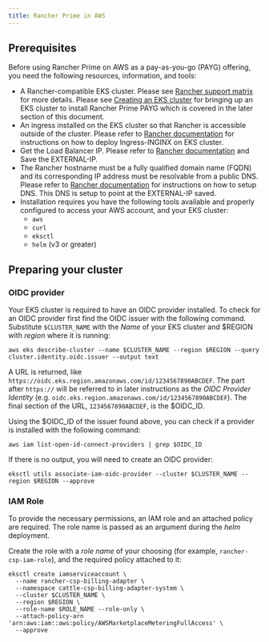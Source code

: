 ```yaml
---
title: Rancher Prime in AWS
---
```


## Prerequisites

Before using Rancher Prime on AWS as a pay-as-you-go (PAYG) offering, you need the following resources, information, and tools:

- A Rancher-compatible EKS cluster. Please see [Rancher support matrix](https://www.suse.com/suse-rancher/support-matrix/all-supported-versions/) for more details. Please see [Creating an EKS cluster](https://ranchermanager.docs.rancher.com/getting-started/installation-and-upgrade/install-upgrade-on-a-kubernetes-cluster/rancher-on-amazon-eks#creating-an-eks-cluster-for-the-rancher-server) for bringing up an EKS cluster to install Rancher Prime PAYG which is covered in the later section of this document.
- An ingress installed on the EKS cluster so that Rancher is accessible outside of the cluster. Please refer to [Rancher documentation](https://ranchermanager.docs.rancher.com/getting-started/installation-and-upgrade/install-upgrade-on-a-kubernetes-cluster/rancher-on-amazon-eks#5-install-an-ingress) for instructions on how to deploy Ingress-INGINX on EKS cluster.
- Get the Load Balancer IP. Please refer to [Rancher documentation](https://ranchermanager.docs.rancher.com/getting-started/installation-and-upgrade/install-upgrade-on-a-kubernetes-cluster/rancher-on-amazon-eks#6-get-load-balancer-ip) and Save the EXTERNAL-IP.
- The Rancher hostname must be a fully qualified domain name (FQDN) and its corresponding IP address must be resolvable from a public DNS. Please refer to [Rancher documentation](https://ranchermanager.docs.rancher.com/getting-started/installation-and-upgrade/install-upgrade-on-a-kubernetes-cluster/rancher-on-amazon-eks#7-set-up-dns) for instructions on how to setup DNS. This DNS is setup to point at the EXTERNAL-IP saved. 
- Installation requires you have the following tools available and properly configured to access your AWS account, and your EKS cluster:
  - `aws`
  - `curl`
  - `eksctl`
  - `helm` (v3 or greater)

## Preparing your cluster

### OIDC provider

Your EKS cluster is required to have an OIDC provider installed. To check for an OIDC provider first find the OIDC issuer with the following command. Substitute `$CLUSTER_NAME` with the *Name* of your EKS cluster and $REGION with *region* where it is running:

```shell
aws eks describe-cluster --name $CLUSTER_NAME --region $REGION --query cluster.identity.oidc.issuer --output text
```

A URL is returned, like `https://oidc.eks.region.amazonaws.com/id/1234567890ABCDEF`. The part after `https://` will be referred to in later instructions as the *OIDC Provider Identity* (e.g. `oidc.eks.region.amazonaws.com/id/1234567890ABCDEF`). The final section of the URL, `1234567890ABCDEF`, is the $OIDC_ID.

Using the $OIDC_ID of the issuer found above, you can check if a provider is installed with the following command:

```shell
aws iam list-open-id-connect-providers | grep $OIDC_ID
```

If there is no output, you will need to create an OIDC provider:

```shell
eksctl utils associate-iam-oidc-provider --cluster $CLUSTER_NAME --region $REGION --approve
```

### IAM Role

To provide the necessary permissions, an IAM role and an attached policy are required. The role name is passed as an argument during the *helm* deployment.

Create the role with a *role name* of your choosing (for example, `rancher-csp-iam-role`), and the required policy attached to it:

```shell
eksctl create iamserviceaccount \
  --name rancher-csp-billing-adapter \
  --namespace cattle-csp-billing-adapter-system \
  --cluster $CLUSTER_NAME \
  --region $REGION \
  --role-name $ROLE_NAME --role-only \
  --attach-policy-arn 'arn:aws:iam::aws:policy/AWSMarketplaceMeteringFullAccess' \
  --approve
```
